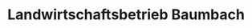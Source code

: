 ---
title: "Landwirtschaftsbetrieb Baumbach"
url: /stadtilm/landwirtschaftsbetrieb-baumbach/
shop: Metzgerei
---